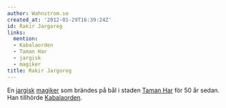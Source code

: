 ```yaml
---
author: Wahnstrom.se
created_at: '2012-01-29T16:39:24Z'
id: Rakir Jargoreg
links:
  mention:
  - Kabalaorden
  - Taman Har
  - jargisk
  - magiker
title: Rakir Jargoreg
---
```


En [jargisk][] [magiker] som brändes på bål i staden [Taman Har] för 50 år sedan. Han tillhörde
[Kabalaorden].

  [jargisk]: jargisk
  [magiker]: magiker
  [Taman Har]: Taman_Har
  [Kabalaorden]: Kabalaorden